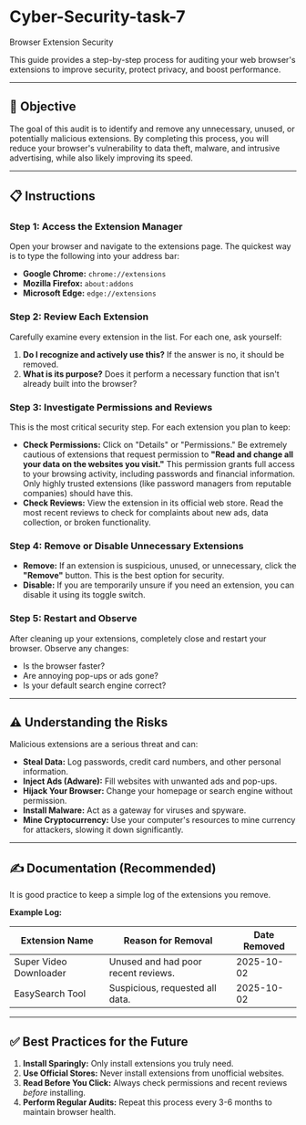 # Cyber-Security-task-7
Browser Extension Security 

This guide provides a step-by-step process for auditing your web browser's extensions to improve security, protect privacy, and boost performance.

---

## 🎯 Objective

The goal of this audit is to identify and remove any unnecessary, unused, or potentially malicious extensions. By completing this process, you will reduce your browser's vulnerability to data theft, malware, and intrusive advertising, while also likely improving its speed.

---

## 📋 Instructions

### Step 1: Access the Extension Manager

Open your browser and navigate to the extensions page. The quickest way is to type the following into your address bar:

-   **Google Chrome:** `chrome://extensions`
-   **Mozilla Firefox:** `about:addons`
-   **Microsoft Edge:** `edge://extensions`

### Step 2: Review Each Extension

Carefully examine every extension in the list. For each one, ask yourself:

1.  **Do I recognize and actively use this?** If the answer is no, it should be removed.
2.  **What is its purpose?** Does it perform a necessary function that isn't already built into the browser?

### Step 3: Investigate Permissions and Reviews

This is the most critical security step. For each extension you plan to keep:

-   **Check Permissions:** Click on "Details" or "Permissions." Be extremely cautious of extensions that request permission to **"Read and change all your data on the websites you visit."** This permission grants full access to your browsing activity, including passwords and financial information. Only highly trusted extensions (like password managers from reputable companies) should have this.
-   **Check Reviews:** View the extension in its official web store. Read the most recent reviews to check for complaints about new ads, data collection, or broken functionality.

### Step 4: Remove or Disable Unnecessary Extensions

-   **Remove:** If an extension is suspicious, unused, or unnecessary, click the **"Remove"** button. This is the best option for security.
-   **Disable:** If you are temporarily unsure if you need an extension, you can disable it using its toggle switch.

### Step 5: Restart and Observe

After cleaning up your extensions, completely close and restart your browser. Observe any changes:
-   Is the browser faster?
-   Are annoying pop-ups or ads gone?
-   Is your default search engine correct?

---

## ⚠️ Understanding the Risks

Malicious extensions are a serious threat and can:
-   **Steal Data:** Log passwords, credit card numbers, and other personal information.
-   **Inject Ads (Adware):** Fill websites with unwanted ads and pop-ups.
-   **Hijack Your Browser:** Change your homepage or search engine without permission.
-   **Install Malware:** Act as a gateway for viruses and spyware.
-   **Mine Cryptocurrency:** Use your computer's resources to mine currency for attackers, slowing it down significantly.

---

## ✍️ Documentation (Recommended)

It is good practice to keep a simple log of the extensions you remove.

**Example Log:**

| Extension Name              | Reason for Removal                  | Date Removed |
| --------------------------- | ----------------------------------- | ------------ |
| Super Video Downloader      | Unused and had poor recent reviews. | 2025-10-02   |
| EasySearch Tool             | Suspicious, requested all data.     | 2025-10-02   |

---

## ✅ Best Practices for the Future

1.  **Install Sparingly:** Only install extensions you truly need.
2.  **Use Official Stores:** Never install extensions from unofficial websites.
3.  **Read Before You Click:** Always check permissions and recent reviews *before* installing.
4.  **Perform Regular Audits:** Repeat this process every 3-6 months to maintain browser health.

```
